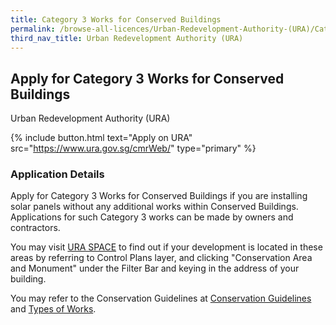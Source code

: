 ```yaml
---
title: Category 3 Works for Conserved Buildings
permalink: /browse-all-licences/Urban-Redevelopment-Authority-(URA)/Category-3-Works-for-Conserved-Buildings
third_nav_title: Urban Redevelopment Authority (URA)
---
```


## Apply for Category 3 Works for Conserved Buildings

Urban Redevelopment Authority (URA)

{% include button.html text="Apply on URA" src="https://www.ura.gov.sg/cmrWeb/" type="primary" %}

### Application Details

<p>Apply for Category 3 Works for Conserved Buildings if you are installing solar panels without any additional works within Conserved Buildings. Applications for such Category 3 works can be made by owners and contractors.</p>
 <p>You may visit <a href="https://www.ura.gov.sg/maps" target="_blank" rel="noopener">URA SPACE</a> to find out if your development is located in these areas by referring to Control Plans layer, and clicking "Conservation Area and Monument" under the Filter Bar and keying in the address of your building.</p>
 <p>You may refer to the Conservation Guidelines at <a href="https://www.ura.gov.sg/Corporate/Guidelines/Conservation/Conservation-Guidelines" target="_blank" rel="noopener">Conservation Guidelines</a> and <a href="https://www.ura.gov.sg/Corporate/Guidelines/Conservation/Additions-Alterations/Types-Works" target="_blank" rel="noopener">Types of Works</a>.</p>

